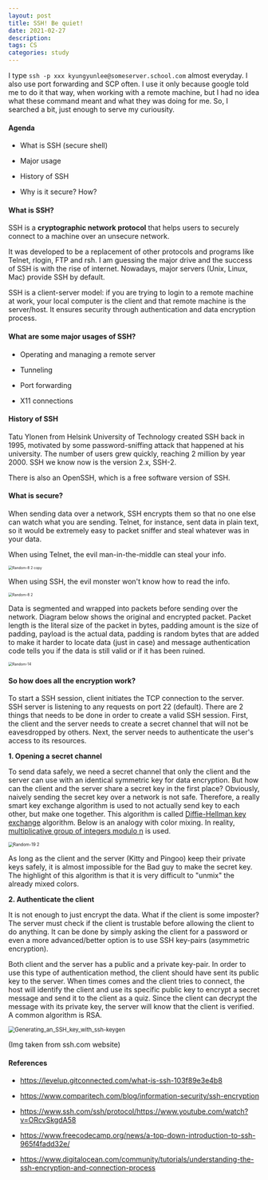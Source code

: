 ```yaml
---
layout: post
title: SSH! Be quiet!
date: 2021-02-27
description: 
tags: CS 
categories: study
---
```




I type `ssh -p xxx kyungyunlee@someserver.school.com` almost everyday. I also use port forwarding and SCP often. I use it only because google told me to do it that way, when working with a remote machine, but I had no idea what these command meant and what they was doing for me. So, I searched a bit, just enough to serve my curiousity. 



#### Agenda

* What is SSH (secure shell)
* Major usage 

* History of SSH 

* Why is it secure? How? 



#### What is SSH?

SSH is a **cryptographic network protocol** that helps users to securely connect to a machine over an unsecure network. 

It was developed to be a replacement of other protocols and programs like Telnet, rlogin, FTP and rsh. I am guessing the major drive and the success of SSH is with the rise of internet. Nowadays, major servers (Unix, Linux, Mac) provide SSH by default. 

SSH is a client-server model: if you are trying to login to a remote machine at work, your local computer is the client and that remote machine is the server/host. It ensures security through authentication and data encryption process. 



#### What are some major usages of SSH? 

* Operating and managing a remote server 

* Tunneling 

* Port forwarding 

* X11 connections 

  

####  History of SSH 

Tatu Ylonen from Helsink University of Technology created SSH back in 1995, motivated by some password-sniffing attack that happened at his university. The number of users grew quickly, reaching 2 million by year 2000. SSH we know now is the version 2.x, SSH-2. 

There is also an OpenSSH, which is a free software version of SSH. 



#### What is secure?

When sending data over a network, SSH encrypts them so that no one else can watch what you are sending. Telnet, for instance, sent data in plain text, so it would be extremely easy to packet sniffer and steal whatever was in your  data. 

When using Telnet, the evil man-in-the-middle can steal your info. 

<img src="https://tva1.sinaimg.cn/large/008eGmZEgy1gnfu8yvyfdj311q0indmd.jpg" alt="Random-8 2 copy" style="zoom: 50%;" />



When using SSH, the evil monster won't know how to read the info. 

<img src="https://tva1.sinaimg.cn/large/008eGmZEgy1gnfu8n4669j310q0gtjto.jpg" alt="Random-8 2" style="zoom:50%;" />

Data is segmented and wrapped into packets before sending over the network. Diagram below shows the original and encrypted packet. Packet length is the literal size of the packet in bytes, padding amount is the size of padding, payload is the actual data, padding is random bytes that are added to make it harder to locate data (just in case) and message authentication code tells you if the data is still valid or if it has been ruined. 

<img src="https://tva1.sinaimg.cn/large/008eGmZEgy1gneysw5k05j30jg0e8jsq.jpg" alt="Random-14" style="zoom:50%;" />



#### So how does all the encryption work? 

To start a SSH session, client initiates the TCP connection to the server. SSH server is listening to any requests on port 22 (default). There are 2 things that needs to be done in order to create a valid SSH session. First, the client and the server needs to create a secret channel that will not be eavesdropped by others. Next, the server needs to authenticate the user's access to its resources. 

**1. Opening a secret channel** 

To send data safely, we need a secret channel that only the client and the server can use with an identical symmetric key for data encryption.  But how can the client and the server share a secret key in the first place? Obviously, naively sending the secret key over a network is not safe. Therefore, a really smart key exchange algorithm is used to not actually send key to each other, but make one together. This algorithm is called [Diffie-Hellman key exchange](https://en.wikipedia.org/wiki/Diffie%E2%80%93Hellman_key_exchange) algorithm. Below is an analogy with color mixing. In reality, [multiplicative group of integers modulo n](https://en.wikipedia.org/wiki/Multiplicative_group_of_integers_modulo_n) is used. 

<img src="https://tva1.sinaimg.cn/large/008eGmZEgy1gnfu88sw5yj30u00wr7bw.jpg" alt="Random-19 2" style="zoom:60%;" />

As long as the client and the server (Kitty and Pingoo) keep their private keys safely, it is almost impossible for the Bad guy to make the secret key. The highlight of this algorithm is that it is very difficult to "unmix" the already mixed colors. 



**2. Authenticate the client** 

It is not enough to just encrypt the data. What if the client is some imposter? The server must check if the client is trustable before allowing the client to do anything. It can be done by simply asking the client for a password or even a more advanced/better option is to use SSH key-pairs (asymmetric encryption). 

Both client and the server has a public and a private key-pair. In order to use this type of authentication method, the client should have sent its public key to the server. When times comes and the client tries to connect, the host will identify the client and use its specific public key to encrypt a secret message and send it to the client as a quiz. Since the client can decrypt the message with its private key, the server will know that the client is verified. A common algorithm is RSA. 

<img src="https://tva1.sinaimg.cn/large/008eGmZEgy1gnf7zzi2hpj30k80cz406.jpg" alt="Generating_an_SSH_key_with_ssh-keygen" style="zoom:80%;" />

(Img taken from ssh.com website) 



#### References 

* https://levelup.gitconnected.com/what-is-ssh-103f89e3e4b8

* https://www.comparitech.com/blog/information-security/ssh-encryption
* https://www.ssh.com/ssh/protocol/https://www.youtube.com/watch?v=ORcvSkgdA58
* https://www.freecodecamp.org/news/a-top-down-introduction-to-ssh-965f4fadd32e/
* https://www.digitalocean.com/community/tutorials/understanding-the-ssh-encryption-and-connection-process